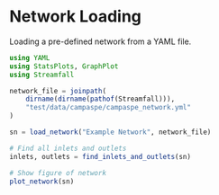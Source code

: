# Network Loading

Loading a pre-defined network from a YAML file.

```julia
using YAML
using StatsPlots, GraphPlot
using Streamfall

network_file = joinpath(
    dirname(dirname(pathof(Streamfall))),
    "test/data/campaspe/campaspe_network.yml"
)

sn = load_network("Example Network", network_file)

# Find all inlets and outlets
inlets, outlets = find_inlets_and_outlets(sn)

# Show figure of network
plot_network(sn)
```